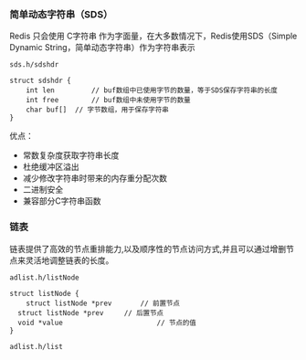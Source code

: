 ### 简单动态字符串（SDS）

Redis 只会使用 C字符串 作为字面量，在大多数情况下，Redis使用SDS（Simple Dynamic String，简单动态字符串）作为字符串表示

`sds.h/sdshdr`

```
struct sdshdr {
	int len 		// buf数组中已使用字节的数量，等于SDS保存字符串的长度
	int free		// buf数组中未使用字节的数量
	char buf[]	// 字节数组，用于保存字符串
}
```

优点：

- 常数复杂度获取字符串长度
- 杜绝缓冲区溢出
- 减少修改字符串时带来的内存重分配次数
- 二进制安全
- 兼容部分C字符串函数

### 链表

链表提供了高效的节点重排能力,以及顺序性的节点访问方式,并且可以通过增删节点来灵活地调整链表的长度。

`adlist.h/listNode`

```
struct listNode {
	struct listNode *prev		// 前置节点
  struct listNode *prev		// 后置节点
  void *value 						// 节点的值
}
```

`adlist.h/list`

```

```

